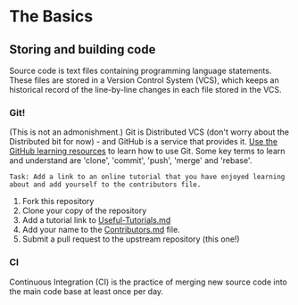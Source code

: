 # The Basics

## Storing and building code

Source code is text files containing programming language statements. These files are stored in a Version Control System (VCS), which keeps an historical record of the line-by-line changes in each file stored in the VCS.

### Git!

(This is not an admonishment.) Git is Distributed VCS (don't worry about the Distributed bit for now) - and GitHub is a service that provides it. [Use the GitHub learning resources](https://try.github.io/) to learn how to use Git. Some key terms to learn and understand are 'clone', 'commit', 'push', 'merge' and 'rebase'.

    Task: Add a link to an online tutorial that you have enjoyed learning about and add yourself to the contributors file.
		

1. Fork this repository
2. Clone your copy of the repository
3. Add a tutorial link to [Useful-Tutorials.md](./Useful-Tutorials.md)
4. Add your name to the [Contributors.md](./Contributors.md) file.
5. Submit a pull request to the upstream repository (this one!)

### CI

Continuous Integration (CI) is the practice of merging new source code into the main code base at least once per day.



